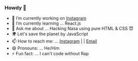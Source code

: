 ### Howdy 👋


- 🔭 I’m currently working on [Instagram](https://www.instagram.com/junior.coders/)
- 🌱 I’m currently learning ... React.js
- 💬 Ask me about ... Hacking Nasa using pure HTML & CSS  😈
- 🌍 Let's save the planet by JavaScript 
- 📫 How to reach me: ... [Instagram](https://www.instagram.com/this.poori/) | | [Email](mailto:pooriafaramarzian@gamil.com)
- 😄 Pronouns: ... He/Him
- ⚡ Fun fact: ... I can't code without Rap
